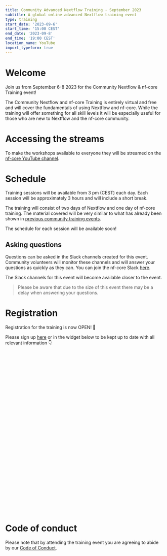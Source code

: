 ```yaml
---
title: Community Advanced Nextflow Training - September 2023
subtitle: A global online advanced Nextflow training event
type: training
start_date: '2023-09-6'
start_time: '15:00 CEST'
end_date: '2023-09-8'
end_time: '19:00 CEST'
location_name: YouTube
import_typeform: true
---
```


# Welcome

Join us from September 6-8 2023 for the Community Nextflow & nf-core Training event!

The Community Nextflow and nf-core Training is entirely virtual and free and will cover the fundamentals of using Nextflow and nf-core. While the training will offer something for all skill levels it will be especially useful for those who are new to Nextflow and the nf-core community.

# Accessing the streams

To make the workshops available to everyone they will be streamed on the [nf-core YouTube channel](https://www.youtube.com/c/nf-core).

# Schedule

Training sessions will be available from 3 pm (CEST) each day. Each session will be approximately 3 hours and will include a short break.

The training will consist of two days of Nextflow and one day of nf-core training. The material covered will be very similar to what has already been shown in [previous community training events](https://www.youtube.com/@nf-core/playlists?view=50&sort=dd&shelf_id=2).

The schedule for each session will be available soon!

## Asking questions

Questions can be asked in the Slack channels created for this event. Community volunteers will monitor these channels and will answer your questions as quickly as they can. You can join the nf-core Slack [here](https://nf-co.re/join/slack).

The Slack channels for this event will become available closer to the event.

> Please be aware that due to the size of this event there may be a delay when answering your questions.

# Registration

Registration for the training is now OPEN! 🎉

Please sign up [here](https://form.typeform.com/to/FsaLza9Y) or in the widget below to be kept up to date with all relevant information 👇

<div data-tf-widget="FsaLza9Y" style="width:100%;height:500px;color:#FFFFFF;"></div>

# Code of conduct

Please note that by attending the training event you are agreeing to abide by our [Code of Conduct](https://nf-co.re/code_of_conduct).
